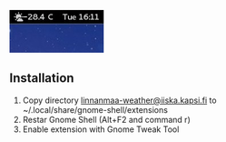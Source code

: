 ![Screenshot](https://github.com/iiska/gnome-shell-linnanmaa-weather/blob/master/screenshot.jpg)

## Installation

1. Copy directory linnanmaa-weather@iiska.kapsi.fi to ~/.local/share/gnome-shell/extensions
2. Restar Gnome Shell (Alt+F2 and command r)
3. Enable extension with Gnome Tweak Tool
